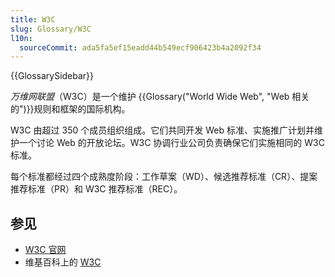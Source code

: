 ```yaml
---
title: W3C
slug: Glossary/W3C
l10n:
  sourceCommit: ada5fa5ef15eadd44b549ecf906423b4a2092f34
---
```


{{GlossarySidebar}}

_万维网联盟_（W3C）是一个维护 {{Glossary("World Wide Web", "Web 相关的")}}规则和框架的国际机构。

W3C 由超过 350 个成员组织组成。它们共同开发 Web 标准、实施推广计划并维护一个讨论 Web 的开放论坛。W3C 协调行业公司负责确保它们实施相同的 W3C 标准。

每个标准都经过四个成熟度阶段：工作草案（WD）、候选推荐标准（CR）、提案推荐标准（PR）和 W3C 推荐标准（REC）。

## 参见

- [W3C 官网](https://www.w3.org/)
- 维基百科上的 [W3C](https://zh.wikipedia.org/wiki/万维网联盟)
